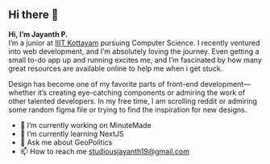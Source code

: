 ## Hi there 👋

**Hi, I’m Jayanth P.**  
I’m a junior at [IIIT Kottayam](https://iiitkottayam.ac.in/#!/home) pursuing Computer Science. I recently ventured into web development, and I’m absolutely loving the journey. Even getting a small to-do app up and running excites me, and I’m fascinated by how many great resources are available online to help me when i get stuck.

Design has become one of my favorite parts of front-end development—whether it’s creating eye-catching components or admiring the work of other talented developers. In my free time, I am scrolling reddit or admiring some random figma file or trying to find the inspiration for new designs.


- 🔭 I’m currently working on MinuteMade
- 🌱 I’m currently learning NextJS
- 💬 Ask me about GeoPolitics
- 📫 How to reach me studiousjayanth19@gmail.com
